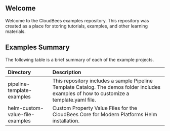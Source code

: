 ## Welcome
Welcome to the CloudBees examples repository. This repository was created as a place for storing tutorials, examples, and other learning materials. 

## Examples Summary
The following table is a brief summary of each of the example projects. 

|Directory|Description  |
|:---|:-|
|pipeline-template-examples|This repository includes a sample Pipeline Template Catalog. The demos folder includes examples of how to customize a template.yaml file.  |
|helm-custom-value-file-examples|Custom Property Value Files for the CloudBees Core for Modern Platforms Helm installation.|
